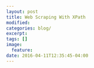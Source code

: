 ```yaml
---
layout: post
title: Web Scraping With XPath
modified:
categories: blog/
excerpt:
tags: []
image:
  feature:
date: 2016-04-11T12:35:45-04:00
---
```


